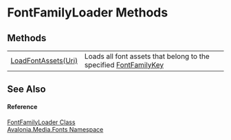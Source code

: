 # FontFamilyLoader Methods




## Methods
<table>
<tr>
<td><a href="M_Avalonia_Media_Fonts_FontFamilyLoader_LoadFontAssets">LoadFontAssets(Uri)</a></td>
<td>Loads all font assets that belong to the specified <a href="T_Avalonia_Media_Fonts_FontFamilyKey">FontFamilyKey</a></td>
</tr>
</table>

## See Also


#### Reference
<a href="T_Avalonia_Media_Fonts_FontFamilyLoader">FontFamilyLoader Class</a>  
<a href="N_Avalonia_Media_Fonts">Avalonia.Media.Fonts Namespace</a>  
